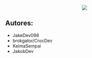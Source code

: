 <!DOCTYPE html>
<html lang="en">
<head>
    <meta charset="UTF-8">
    <meta name="viewport" content="width=device-width, initial-scale=1.0">
    <title>Jakecherrys Minecraft Launcher</title>
</head>
<body>
<style>
.center {
    text-align: center;
    }
</style>
<div id="header" class="center">
        <img src="https://raw.githubusercontent.com/JakeDev098/Jakecherrys-Launcher/main/icon.ico">
</div>

<div id="authors">
    <h2>Autores:</h2>
    <ul>
        <li>JakeDev098</li>
        <li>brokgator/CrocDev</li>
        <li>KeimaSempai</li>
        <li>JakobDev</li>
    </ul>
</div>

</body>
</html>
